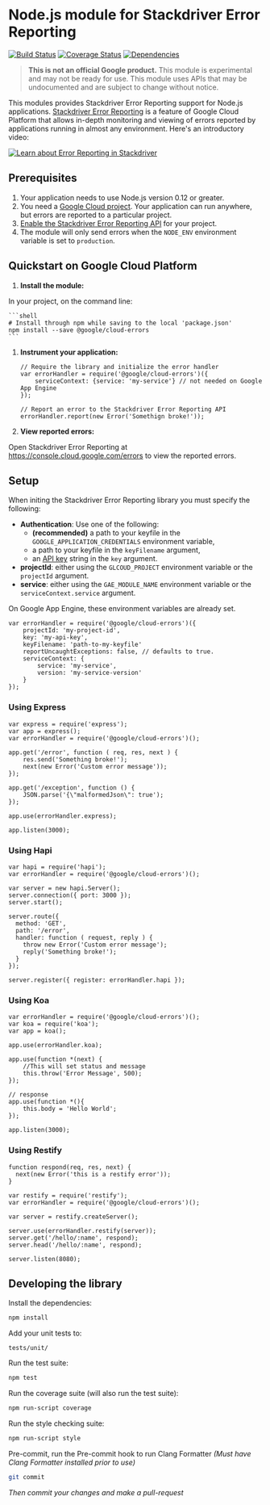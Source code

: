 # Node.js module for Stackdriver Error Reporting

[![Build Status](https://travis-ci.org/GoogleCloudPlatform/cloud-errors-nodejs.svg?branch=master)](https://travis-ci.org/GoogleCloudPlatform/cloud-errors-nodejs)
[![Coverage Status](https://coveralls.io/repos/github/GoogleCloudPlatform/cloud-errors-nodejs/badge.svg?branch=coveralls)](https://coveralls.io/github/GoogleCloudPlatform/cloud-errors-nodejs?branch=coveralls)
[![Dependencies](https://david-dm.org/GoogleCloudPlatform/cloud-errors-nodejs.svg)](https://david-dm.org/GoogleCloudPlatform/cloud-errors-nodejs)

> **This is not an official Google product.** This module is experimental and may not be ready for use.
> This module uses APIs that may be undocumented and are subject to change without notice.

This modules provides Stackdriver Error Reporting support for Node.js applications.
[Stackdriver Error Reporting](https://cloud.google.com/error-reporting/) is a feature of
Google Cloud Platform that allows in-depth monitoring and viewing of errors reported by
applications running in almost any environment. Here's an introductory video:

[![Learn about Error Reporting in Stackdriver](https://img.youtube.com/vi/cVpWVD75Hs8/0.jpg)](https://www.youtube.com/watch?v=cVpWVD75Hs8)

## Prerequisites

1. Your application needs to use Node.js version 0.12 or greater.
1. You need a [Google Cloud project](https://console.cloud.google.com). Your application can run anywhere, but errors are reported to a particular project.
1. [Enable the Stackdriver Error Reporting API](https://console.cloud.google.com/apis/api/clouderrorreporting.googleapis.com/overview) for your project.
1. The module will only send errors when the `NODE_ENV` environment variable is set to `production`.

## Quickstart on Google Cloud Platform

1. **Install the module:**

  In your project, on the command line:

	```shell
	# Install through npm while saving to the local 'package.json'
	npm install --save @google/cloud-errors
	```
1. **Instrument your application:**

	```JS
	// Require the library and initialize the error handler
	var errorHandler = require('@google/cloud-errors')({
		serviceContext: {service: 'my-service'}	// not needed on Google App Engine
	});
	
	// Report an error to the Stackdriver Error Reporting API
	errorHandler.report(new Error('Somethign broke!'));
	```

1. **View reported errors:**

  Open Stackdriver Error Reporting at https://console.cloud.google.com/errors to view the reported errors. 

## Setup

When initing the Stackdriver Error Reporting library you must specify the following:

* **Authentication**: Use one of the following:
  * **(recommended)** a path to your keyfile in the `GOOGLE_APPLICATION_CREDENTIALS` environment variable,
  * a path to your keyfile in the `keyFilename` argument,
  * an [API key](https://support.google.com/cloud/answer/6158862) string in the `key` argument.
* **projectId**: either using the `GLCOUD_PROJECT` environment variable or the `projectId` argument.
* **service**: either using the `GAE_MODULE_NAME`  environment variable or the `serviceContext.service` argument.

On Google App Engine, these environment variables are already set.

```JS
var errorHandler = require('@google/cloud-errors')({
	projectId: 'my-project-id',
	key: 'my-api-key',
	keyFilename: 'path-to-my-keyfile'
	reportUncaughtExceptions: false, // defaults to true.
	serviceContext: {
		service: 'my-service',
		version: 'my-service-version'
	}
});
```

### Using Express

```JS
var express = require('express');
var app = express();
var errorHandler = require('@google/cloud-errors')();

app.get('/error', function ( req, res, next ) {
    res.send('Something broke!');
    next(new Error('Custom error message'));
});

app.get('/exception', function () {
    JSON.parse('{\"malformedJson\": true');
});

app.use(errorHandler.express);

app.listen(3000);
```

### Using Hapi

```JS
var hapi = require('hapi');
var errorHandler = require('@google/cloud-errors')();

var server = new hapi.Server();
server.connection({ port: 3000 });
server.start();

server.route({
  method: 'GET',
  path: '/error',
  handler: function ( request, reply ) {
    throw new Error('Custom error message');
    reply('Something broke!');
  }
});

server.register({ register: errorHandler.hapi });
```

### Using Koa

```JS
var errorHandler = require('@google/cloud-errors')();
var koa = require('koa');
var app = koa();

app.use(errorHandler.koa);

app.use(function *(next) {
	//This will set status and message
	this.throw('Error Message', 500);
});

// response
app.use(function *(){
	this.body = 'Hello World';
});

app.listen(3000);
```

### Using Restify

```JS
function respond(req, res, next) {
  next(new Error('this is a restify error'));
}

var restify = require('restify');
var errorHandler = require('@google/cloud-errors')();

var server = restify.createServer();

server.use(errorHandler.restify(server));
server.get('/hello/:name', respond);
server.head('/hello/:name', respond);

server.listen(8080);
```

## Developing the library

Install the dependencies:

```bash
npm install
```

Add your unit tests to:

```
tests/unit/
```

Run the test suite:

```bash
npm test
```

Run the coverage suite (will also run the test suite):

```bash
npm run-script coverage
```

Run the style checking suite:

```bash
npm run-script style
```

Pre-commit, run the Pre-commit hook to run Clang Formatter *(Must have Clang
	Formatter installed prior to use)*

```bash
git commit
```

*Then commit your changes and make a pull-request*
